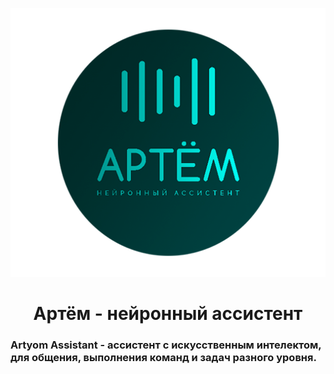 <p align="center" width="100%"><img src="/Logo/RoundLogo_512.png"></p>

<h1 align="center">Артём - нейронный ассистент</h1>

### Artyom Assistant - ассистент с искусственным интелектом, для общения, выполнения команд и задач разного уровня.
